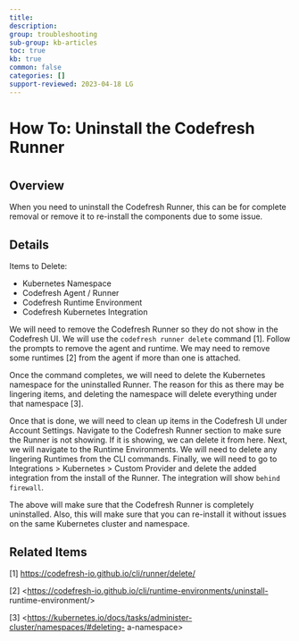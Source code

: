 ```yaml
---
title: 
description: 
group: troubleshooting
sub-group: kb-articles
toc: true
kb: true
common: false
categories: []
support-reviewed: 2023-04-18 LG
---
```


# How To: Uninstall the Codefresh Runner

#

## Overview

When you need to uninstall the Codefresh Runner, this can be for complete
removal or remove it to re-install the components due to some issue.

## Details

Items to Delete:

  * Kubernetes Namespace
  * Codefresh Agent / Runner
  * Codefresh Runtime Environment
  * Codefresh Kubernetes Integration

We will need to remove the Codefresh Runner so they do not show in the
Codefresh UI. We will use the `codefresh runner delete` command [1]. Follow
the prompts to remove the agent and runtime. We may need to remove some
runtimes [2] from the agent if more than one is attached.

Once the command completes, we will need to delete the Kubernetes namespace
for the uninstalled Runner. The reason for this as there may be lingering
items, and deleting the namespace will delete everything under that namespace
[3].

Once that is done, we will need to clean up items in the Codefresh UI under
Account Settings. Navigate to the Codefresh Runner section to make sure the
Runner is not showing. If it is showing, we can delete it from here. Next, we
will navigate to the Runtime Environments. We will need to delete any
lingering Runtimes from the CLI commands. Finally, we will need to go to
Integrations > Kubernetes > Custom Provider and delete the added integration
from the install of the Runner. The integration will show `behind firewall`.

The above will make sure that the Codefresh Runner is completely uninstalled.
Also, this will make sure that you can re-install it without issues on the
same Kubernetes cluster and namespace.

## Related Items

[1] <https://codefresh-io.github.io/cli/runner/delete/>

[2] <https://codefresh-io.github.io/cli/runtime-environments/uninstall-
runtime-environment/>

[3] <https://kubernetes.io/docs/tasks/administer-cluster/namespaces/#deleting-
a-namespace>

